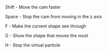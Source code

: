 Shift	- Move the cam faster

Space	- Stop the cam from moving in the z axis

F		- Make the current shape see through

G		- Show the shape that moves the most

H		- Stop the virtual particle
